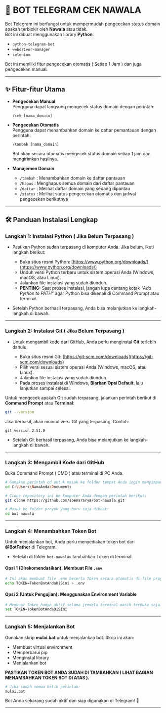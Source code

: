 # 🤖 BOT TELEGRAM CEK NAWALA

Bot Telegram ini berfungsi untuk mempermudah pengecekan status domain apakah terblokir oleh **Nawala** atau tidak.  
Bot ini dibuat menggunakan library **Python**:  
- `python-telegram-bot`
- `webdriver-manager`  
- `selenium`   

Bot ini memiliki fitur pengecekan otomatis ( Setiap 1 Jam ) dan juga pengecekan manual.

---

## ✨ Fitur-fitur Utama

- **Pengecekan Manual**  
  Pengguna dapat langsung mengecek status domain dengan perintah:  
  ```
  /cek [nama_domain]
  ```

- **Pengecekan Otomatis**  
  Pengguna dapat menambahkan domain ke daftar pemantauan dengan perintah:  
  ```
  /tambah [nama_domain]
  ```  
  Bot akan secara otomatis mengecek status domain setiap 1 jam dan mengirimkan hasilnya.

- **Manajemen Domain**
  - `/tambah` : Menambahkan domain ke daftar pantauan  
  - `/hapus`  : Menghapus semua domain dari daftar pantauan  
  - `/daftar` : Melihat daftar domain yang sedang dipantau  
  - `/status` : Melihat status pengecekan otomatis dan jadwal pengecekan berikutnya  

---

## 🛠 Panduan Instalasi Lengkap

### Langkah 1: Instalasi Python ( Jika Belum Terpasang )

* Pastikan Python sudah terpasang di komputer Anda. Jika belum, ikuti langkah berikut:
   - Buka situs resmi Python: [https://www.python.org/downloads/](https://www.python.org/downloads/)
   - Unduh versi Python terbaru untuk sistem operasi Anda (Windows, macOS, atau Linux).
   - Jalankan file instalasi yang sudah diunduh.
   - **PENTING:** Saat proses instalasi, jangan lupa centang kotak *"Add Python to PATH"* agar Python bisa dikenali di Command Prompt atau terminal.

* Setelah Python berhasil terpasang, Anda bisa melanjutkan ke langkah-langkah di bawah.

---

### Langkah 2: Instalasi Git ( Jika Belum Terpasang )

* Untuk mengambil kode dari GitHub, Anda perlu menginstal **Git** terlebih dahulu.
  
  - Buka situs resmi Git: [https://git-scm.com/downloads](https://git-scm.com/downloads)  
  - Pilih versi sesuai sistem operasi Anda (Windows, macOS, atau Linux).  
  - Jalankan file instalasi yang sudah diunduh.  
  - Pada proses instalasi di Windows, **Biarkan Opsi Default**, lalu lanjutkan sampai selesai.  

Untuk mengecek apakah Git sudah terpasang, jalankan perintah berikut di **Command Prompt** atau **Terminal**:  
```bash
git --version
```
Jika berhasil, akan muncul versi Git yang terpasang. Contoh:  
```
git version 2.51.0
```
* Setelah Git berhasil terpasang, Anda bisa melanjutkan ke langkah-langkah di bawah.

---

### Langkah 3: Mengambil Kode dari GitHub

Buka Command Prompt ( CMD ) atau terminal di PC Anda.

```bash
# Gunakan perintah cd untuk masuk ke folder tempat Anda ingin menyimpan proyek. Contoh:
cd C:\Users\NamaAnda\Documents

# Clone repository ini ke komputer Anda dengan perintah berikut:
git clone https://github.com/soenararya/bot-nawala.git

# Masuk ke folder proyek yang baru saja dibuat:
cd bot-nawala
```

---

### Langkah 4: Menambahkan Token Bot

Untuk menjalankan bot, Anda perlu menyediakan token bot dari **@BotFather** di Telegram.

* Setelah di folder ``` bot-nawala> ``` tambahkan Token di terminal.

#### Opsi 1 (Direkomendasikan): Membuat File `.env`
```bash
# Ini akan membuat file .env beserta Token secara otomatis di file proyek.
echo TOKEN=TokenBotAndaDiSini > .env
```

#### Opsi 2 (Untuk Pengujian): Menggunakan Environment Variable
```bash
# Membuat Token hanya aktif selama jendela terminal masih terbuka saja.
set TOKEN=TokenBotAndaDiSini
```

---

### Langkah 5: Menjalankan Bot

Gunakan skrip **mulai.bat** untuk menjalankan bot. Skrip ini akan:  
- Membuat virtual environment  
- Memperbarui pip  
- Menginstal library  
- Menjalankan bot
  
**PASTIKAN TOKEN BOT ANDA SUDAH DI TAMBAHKAN ( LIHAT BAGIAN MENAMBAHKAN TOKEN BOT DI ATAS ).**

```bash
# Jika sudah semua ketik perintah:
mulai.bat
```

Bot Anda sekarang sudah aktif dan siap digunakan di Telegram! 🎉

---
